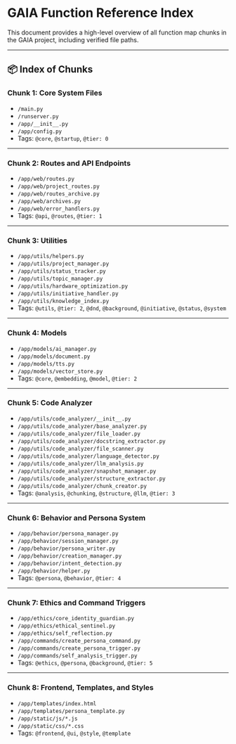 # GAIA Function Reference Index

This document provides a high-level overview of all function map chunks in the GAIA project, including verified file paths.

---

## 📦 Index of Chunks

### Chunk 1: Core System Files
- `/main.py`
- `/runserver.py`
- `/app/__init__.py`
- `/app/config.py`
- Tags: `@core`, `@startup`, `@tier: 0`

---

### Chunk 2: Routes and API Endpoints
- `/app/web/routes.py`
- `/app/web/project_routes.py`
- `/app/web/routes_archive.py`
- `/app/web/archives.py`
- `/app/web/error_handlers.py`
- Tags: `@api`, `@routes`, `@tier: 1`

---

### Chunk 3: Utilities
- `/app/utils/helpers.py`
- `/app/utils/project_manager.py`
- `/app/utils/status_tracker.py`
- `/app/utils/topic_manager.py`
- `/app/utils/hardware_optimization.py`
- `/app/utils/initiative_handler.py`
- `/app/utils/knowledge_index.py`
- Tags: `@utils`, `@tier: 2`, `@dnd`, `@background`, `@initiative`, `@status`, `@system`

---

### Chunk 4: Models
- `/app/models/ai_manager.py`
- `/app/models/document.py`
- `/app/models/tts.py`
- `/app/models/vector_store.py`
- Tags: `@core`, `@embedding`, `@model`, `@tier: 2`

---

### Chunk 5: Code Analyzer
- `/app/utils/code_analyzer/__init__.py`
- `/app/utils/code_analyzer/base_analyzer.py`
- `/app/utils/code_analyzer/file_loader.py`
- `/app/utils/code_analyzer/docstring_extractor.py`
- `/app/utils/code_analyzer/file_scanner.py`
- `/app/utils/code_analyzer/language_detector.py`
- `/app/utils/code_analyzer/llm_analysis.py`
- `/app/utils/code_analyzer/snapshot_manager.py`
- `/app/utils/code_analyzer/structure_extractor.py`
- `/app/utils/code_analyzer/chunk_creator.py`
- Tags: `@analysis`, `@chunking`, `@structure`, `@llm`, `@tier: 3`

---

### Chunk 6: Behavior and Persona System
- `/app/behavior/persona_manager.py`
- `/app/behavior/session_manager.py`
- `/app/behavior/persona_writer.py`
- `/app/behavior/creation_manager.py`
- `/app/behavior/intent_detection.py`
- `/app/behavior/helper.py`
- Tags: `@persona`, `@behavior`, `@tier: 4`

---

### Chunk 7: Ethics and Command Triggers
- `/app/ethics/core_identity_guardian.py`
- `/app/ethics/ethical_sentinel.py`
- `/app/ethics/self_reflection.py`
- `/app/commands/create_persona_command.py`
- `/app/commands/create_persona_trigger.py`
- `/app/commands/self_analysis_trigger.py`
- Tags: `@ethics`, `@persona`, `@background`, `@tier: 5`

---

### Chunk 8: Frontend, Templates, and Styles
- `/app/templates/index.html`
- `/app/templates/persona_template.py`
- `/app/static/js/*.js`
- `/app/static/css/*.css`
- Tags: `@frontend`, `@ui`, `@style`, `@template`
